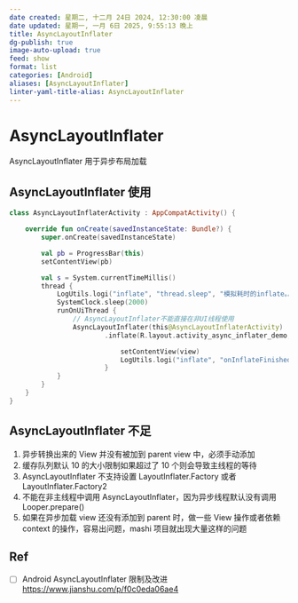 ```yaml
---
date created: 星期二, 十二月 24日 2024, 12:30:00 凌晨
date updated: 星期一, 一月 6日 2025, 9:55:13 晚上
title: AsyncLayoutInflater
dg-publish: true
image-auto-upload: true
feed: show
format: list
categories: [Android]
aliases: [AsyncLayoutInflater]
linter-yaml-title-alias: AsyncLayoutInflater
---
```


# AsyncLayoutInflater

AsyncLayoutInflater 用于异步布局加载

## AsyncLayoutInflater 使用

```kotlin
class AsyncLayoutInflaterActivity : AppCompatActivity() {

    override fun onCreate(savedInstanceState: Bundle?) {
        super.onCreate(savedInstanceState)

        val pb = ProgressBar(this)
        setContentView(pb)

        val s = System.currentTimeMillis()
        thread {
            LogUtils.logi("inflate", "thread.sleep", "模拟耗时的inflate。。。")
            SystemClock.sleep(2000)
            runOnUiThread {
                // AsyncLayoutInflater不能直接在非UI线程使用
                AsyncLayoutInflater(this@AsyncLayoutInflaterActivity)
                        .inflate(R.layout.activity_async_inflater_demo, null) { view, resid, parent ->

                            setContentView(view)
                            LogUtils.logi("inflate", "onInflateFinished", "耗时${System.currentTimeMillis() - s}ms")
                        }
            }
        }
    }
}
```

## AsyncLayoutInflater 不足

1. 异步转换出来的 View 并没有被加到 parent view 中，必须手动添加
2. 缓存队列默认 10 的大小限制如果超过了 10 个则会导致主线程的等待
3. AsyncLayoutInflater 不支持设置 LayoutInflater.Factory 或者 LayoutInflater.Factory2
4. 不能在非主线程中调用 AsyncLayoutInflater，因为异步线程默认没有调用 Looper.prepare()
5. 如果在异步加载 view 还没有添加到 parent 时，做一些 View 操作或者依赖 context 的操作，容易出问题，mashi 项目就出现大量这样的问题

## Ref

- [ ] Android AsyncLayoutInflater 限制及改进<https://www.jianshu.com/p/f0c0eda06ae4>
